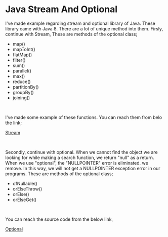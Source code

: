 # Java Stream And Optional

I've made example regarding stream and optional library of Java. These library came with Java 8. There are a lot of unique method into them. Firsly, continue with Stream, These are methods of the optional class;

- map()
- mapToInt()
- flatMap()
- filter()
- sum()
- parallel()
- max()
- reduce()
- partitionBy()
- groupBy()
- joining()

</br>

I've made some example of these functions. You can reach them from belo the link;

[Stream](https://github.com/alperengokbak/JavaStreamAndOptional/tree/main/usingstream)

</br>

Secondly, continue with optional. When we cannot find the object we are looking for while making a search function, we return "null" as a return. When we use "optional", the "NULLPOINTER" error is eliminated.
we remove. In this way, we will not get a NULLPOINTER exception error in our programs. These are methods of the optional class;

- ofNullable()
- orElseThrow()
- orElse()
- orElseGet()

</br>

You can reach the source code from the below link,

[Optional](https://github.com/alperengokbak/JavaStreamAndOptional/tree/main/usingoptional)
